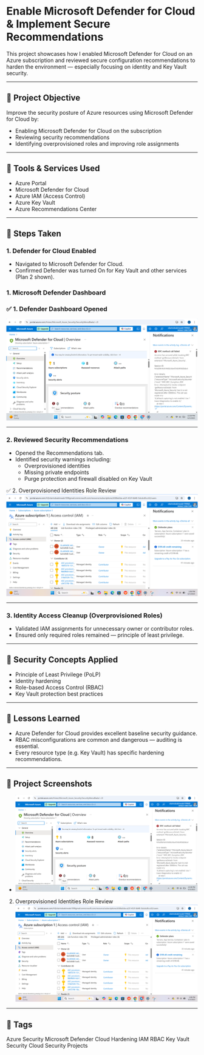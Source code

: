 # Enable Microsoft Defender for Cloud & Implement Secure Recommendations

This project showcases how I enabled Microsoft Defender for Cloud on an Azure subscription and reviewed secure configuration recommendations to harden the environment — especially focusing on identity and Key Vault security.

---

## 🔐 Project Objective

Improve the security posture of Azure resources using Microsoft Defender for Cloud by:

- Enabling Microsoft Defender for Cloud on the subscription
- Reviewing security recommendations
- Identifying overprovisioned roles and improving role assignments

---

## 🧰 Tools & Services Used

- Azure Portal  
- Microsoft Defender for Cloud  
- Azure IAM (Access Control)  
- Azure Key Vault  
- Azure Recommendations Center

---

## 📝 Steps Taken

### 1. Defender for Cloud Enabled
- Navigated to Microsoft Defender for Cloud.
- Confirmed Defender was turned On for Key Vault and other services (Plan 2 shown).

### 1. Microsoft Defender Dashboard
### ✅ 1. Defender Dashboard Opened
![Defender Dashboard Opened](./01-defender-dashboard-opened.png)

---

### 2. Reviewed Security Recommendations
- Opened the Recommendations tab.
- Identified security warnings including:
  - Overprovisioned identities
  - Missing private endpoints
  - Purge protection and firewall disabled on Key Vault

 ✅ 2. Overprovisioned Identities Role Review
![Overprovisioned Identities Role](./02-overprovisioned-identities-role.png)

---

### 3. Identity Access Cleanup (Overprovisioned Roles)
- Validated IAM assignments for unnecessary owner or contributor roles.
- Ensured only required roles remained — principle of least privilege.

---

## 🔐 Security Concepts Applied

- Principle of Least Privilege (PoLP)  
- Identity hardening  
- Role-based Access Control (RBAC)  
- Key Vault protection best practices

---

## 🧠 Lessons Learned

- Azure Defender for Cloud provides excellent baseline security guidance.
- RBAC misconfigurations are common and dangerous — auditing is essential.
- Every resource type (e.g. Key Vault) has specific hardening recommendations.

---

## 📁 Project Screenshots

- ![Defender Dashboard Opened](./01-defender-dashboard-opened.png)

2. Overprovisioned Identities Role Review
![Overprovisioned Identities Role](./02-overprovisioned-identities-role.png)
---

## 📌 Tags

Azure Security Microsoft Defender Cloud Hardening IAM RBAC Key Vault Security Cloud Security Projects
